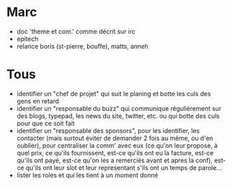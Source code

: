 

# Marc

- doc 'theme et com.' comme décrit sur irc
- epitech
- relance boris (st-pierre, bouffe), matts, anneh

# Tous

- identifier un "chef de projet" qui suit le planing et botte les culs des gens en retard
- identifier un "responsable du buzz" qui communique régulièrement sur des blogs, typepad, les news du site, twitter, etc. ou qui botte des culs pour que ce soit fait
- identifier un "responsable des sponsors", pour les identifier, les contacter (mais surtout éviter de demander 2 fois au même, ou d'en oublier), pour centraliser la comm' avec eux (ce qu'on leur propose, à quel prix, ce qu'ils fournissent, est-ce qu'ils ont eu la facture, est-ce qu'ils ont payé, est-ce qu'on les a remerciés avant et apres la conf), est-ce qu'ils ont leur slot et leur representant s'ils ont un temps de parole...
- lister les roles et qui les tient à un moment donné

